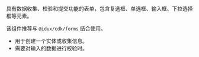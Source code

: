 具有数据收集、校验和提交功能的表单，包含复选框、单选框、输入框、下拉选择框等元素。

该组件推荐与 `@idux/cdk/forms` 结合使用。

- 用于创建一个实体或收集信息。
- 需要对输入的数据进行校验时。
